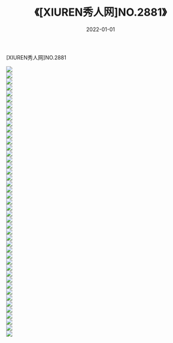 ﻿---
layout: post
title:  《[XIUREN秀人网]NO.2881》
date:   2022-01-01
img: http://pic.660000.xyz/1:/秀人网/秀人网第03部分/[XIUREN秀人网]NO.2881/000.jpg
categories: [美女, 清纯, 唯美]
---

[XIUREN秀人网]NO.2881

 ![](http://pic.660000.xyz/1:/秀人网/秀人网第03部分/[XIUREN秀人网]NO.2881/001.jpg) <br>![](http://pic.660000.xyz/1:/秀人网/秀人网第03部分/[XIUREN秀人网]NO.2881/002.jpg) <br>![](http://pic.660000.xyz/1:/秀人网/秀人网第03部分/[XIUREN秀人网]NO.2881/003.jpg) <br>![](http://pic.660000.xyz/1:/秀人网/秀人网第03部分/[XIUREN秀人网]NO.2881/004.jpg) <br>![](http://pic.660000.xyz/1:/秀人网/秀人网第03部分/[XIUREN秀人网]NO.2881/005.jpg) <br>![](http://pic.660000.xyz/1:/秀人网/秀人网第03部分/[XIUREN秀人网]NO.2881/006.jpg) <br>![](http://pic.660000.xyz/1:/秀人网/秀人网第03部分/[XIUREN秀人网]NO.2881/007.jpg) <br>![](http://pic.660000.xyz/1:/秀人网/秀人网第03部分/[XIUREN秀人网]NO.2881/008.jpg) <br>![](http://pic.660000.xyz/1:/秀人网/秀人网第03部分/[XIUREN秀人网]NO.2881/009.jpg) <br>![](http://pic.660000.xyz/1:/秀人网/秀人网第03部分/[XIUREN秀人网]NO.2881/010.jpg) <br>![](http://pic.660000.xyz/1:/秀人网/秀人网第03部分/[XIUREN秀人网]NO.2881/011.jpg) <br>![](http://pic.660000.xyz/1:/秀人网/秀人网第03部分/[XIUREN秀人网]NO.2881/012.jpg) <br>![](http://pic.660000.xyz/1:/秀人网/秀人网第03部分/[XIUREN秀人网]NO.2881/013.jpg) <br>![](http://pic.660000.xyz/1:/秀人网/秀人网第03部分/[XIUREN秀人网]NO.2881/014.jpg) <br>![](http://pic.660000.xyz/1:/秀人网/秀人网第03部分/[XIUREN秀人网]NO.2881/015.jpg) <br>![](http://pic.660000.xyz/1:/秀人网/秀人网第03部分/[XIUREN秀人网]NO.2881/016.jpg) <br>![](http://pic.660000.xyz/1:/秀人网/秀人网第03部分/[XIUREN秀人网]NO.2881/017.jpg) <br>![](http://pic.660000.xyz/1:/秀人网/秀人网第03部分/[XIUREN秀人网]NO.2881/018.jpg) <br>![](http://pic.660000.xyz/1:/秀人网/秀人网第03部分/[XIUREN秀人网]NO.2881/019.jpg) <br>![](http://pic.660000.xyz/1:/秀人网/秀人网第03部分/[XIUREN秀人网]NO.2881/020.jpg) <br>![](http://pic.660000.xyz/1:/秀人网/秀人网第03部分/[XIUREN秀人网]NO.2881/021.jpg) <br>![](http://pic.660000.xyz/1:/秀人网/秀人网第03部分/[XIUREN秀人网]NO.2881/022.jpg) <br>![](http://pic.660000.xyz/1:/秀人网/秀人网第03部分/[XIUREN秀人网]NO.2881/023.jpg) <br>![](http://pic.660000.xyz/1:/秀人网/秀人网第03部分/[XIUREN秀人网]NO.2881/024.jpg) <br>![](http://pic.660000.xyz/1:/秀人网/秀人网第03部分/[XIUREN秀人网]NO.2881/025.jpg) <br>![](http://pic.660000.xyz/1:/秀人网/秀人网第03部分/[XIUREN秀人网]NO.2881/026.jpg) <br>![](http://pic.660000.xyz/1:/秀人网/秀人网第03部分/[XIUREN秀人网]NO.2881/027.jpg) <br>![](http://pic.660000.xyz/1:/秀人网/秀人网第03部分/[XIUREN秀人网]NO.2881/028.jpg) <br>![](http://pic.660000.xyz/1:/秀人网/秀人网第03部分/[XIUREN秀人网]NO.2881/029.jpg) <br>![](http://pic.660000.xyz/1:/秀人网/秀人网第03部分/[XIUREN秀人网]NO.2881/030.jpg) <br>![](http://pic.660000.xyz/1:/秀人网/秀人网第03部分/[XIUREN秀人网]NO.2881/031.jpg) <br>![](http://pic.660000.xyz/1:/秀人网/秀人网第03部分/[XIUREN秀人网]NO.2881/032.jpg) <br>![](http://pic.660000.xyz/1:/秀人网/秀人网第03部分/[XIUREN秀人网]NO.2881/033.jpg) <br>![](http://pic.660000.xyz/1:/秀人网/秀人网第03部分/[XIUREN秀人网]NO.2881/034.jpg) <br>![](http://pic.660000.xyz/1:/秀人网/秀人网第03部分/[XIUREN秀人网]NO.2881/035.jpg) <br>![](http://pic.660000.xyz/1:/秀人网/秀人网第03部分/[XIUREN秀人网]NO.2881/036.jpg) <br>![](http://pic.660000.xyz/1:/秀人网/秀人网第03部分/[XIUREN秀人网]NO.2881/037.jpg) <br>![](http://pic.660000.xyz/1:/秀人网/秀人网第03部分/[XIUREN秀人网]NO.2881/038.jpg) <br>![](http://pic.660000.xyz/1:/秀人网/秀人网第03部分/[XIUREN秀人网]NO.2881/039.jpg) <br>![](http://pic.660000.xyz/1:/秀人网/秀人网第03部分/[XIUREN秀人网]NO.2881/040.jpg) <br>![](http://pic.660000.xyz/1:/秀人网/秀人网第03部分/[XIUREN秀人网]NO.2881/041.jpg) <br>![](http://pic.660000.xyz/1:/秀人网/秀人网第03部分/[XIUREN秀人网]NO.2881/042.jpg) <br>![](http://pic.660000.xyz/1:/秀人网/秀人网第03部分/[XIUREN秀人网]NO.2881/043.jpg) <br>![](http://pic.660000.xyz/1:/秀人网/秀人网第03部分/[XIUREN秀人网]NO.2881/044.jpg) <br>![](http://pic.660000.xyz/1:/秀人网/秀人网第03部分/[XIUREN秀人网]NO.2881/045.jpg) <br>